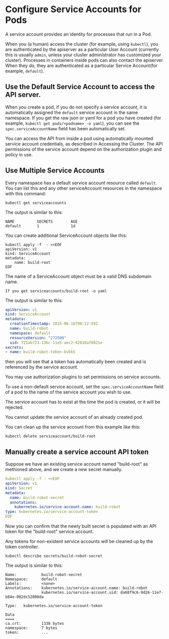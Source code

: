 # Configure Service Accounts for Pods

A service account provides an identity for processes that run in a Pod.

When you (a human) access the cluster (for example, using `kubectl`), you are authenticated by the apiserver as a particular User Account (currently this is usually `admin`, unless your cluster administrator has customized your cluster). Processes in containers inside pods can also contact the apiserver. When they do, they are authenticated as a particular Service Account(for example, `default`).

## Use the Default Service Account to access the API server.

When you create a pod, if you do not specify a service account, it is automatically assigned the `default` service account in the same namespace. If you get the raw json or yaml for a pod you have created (for example, `kubectl get pods/<podname> -o yaml`), you can see the `spec.serviceAccountName` field has been automatically set.

You can access the API from inside a pod using automatically mounted service account credentials, as described in Accessing the Cluster. The API permissions of the service account depend on the authorization plugin and policy in use.

## Use Multiple Service Accounts

Every namespace has a default service account resource called `default`. You can list this and any other serviceAccount resources in the namespace with this command:

```
kubectl get serviceaccounts
```

The output is similar to this:

```
NAME          SECRETS        AGE
default       1              1d
```

You can create additional ServiceAccount objects like this:
```
kubectl apply -f  - <<EOF
apiVersion: v1
kind: ServiceAccount
metadata:
    name: build-root
EOF
```

The name of a ServiceAccount object must be a valid DNS subdomain name.

```
If you get serviceaccounts/build-root -o yaml
```

The output is similar to this:

```yaml
apiVersion: v1
kind: ServiceAccount
metadata:
  creationTimestamp: 2015-06-16T00:12:59Z
  name: build-robot
  namespace: default
  resourceVersion: "272500"
  uid: 721ab723-13bc-11e5-aec2-42010af0021e
secrets:
- name: build-robot-token-bvbk5
```

then you will see that a token has automatically been created and is referenced by the service account.

You may use authorization plugins to set permissions on service accounts.

To use a non-default service account, set the `spec.serviceAccountName` field of a pod to the name of the service account you wish to use.

The service account has to exist at the time the pod is created, or it will be rejected.

You cannot update the service account of an already created pod.

You can clean up the service account from this example like this:

```
kubectl delete serviceaccount/build-root
```

## Manually create a service account API token

Suppose we have an existing service account named "build-root" as methioned above, and we create a new secret manually.

```yaml
kubectl apply -f - <<EOF
apiVersion: v1
kind: Secret
metadata:
  name: build-robot-secret
  annotations:
    kubernetes.io/service-account.name: build-robot
type: kubernetes.io/service-account-token
EOF
```

Now you can confirm that the newly built secret is populated with an API token for the "build-root" service account.

Any tokens for non-existent service accounts will be cleaned up by the token controller.

```
kubectl describe secrets/build-robot-secret
```

The output is similar to this:

```
Name:           build-robot-secret
Namespace:      default
Labels:         <none>
Annotations:    kubernetes.io/service-account.name: build-robot
                kubernetes.io/service-account.uid: da68f9c6-9d26-11e7-b84e-002dc52800da

Type:   kubernetes.io/service-account-token

Data
====
ca.crt:         1338 bytes
namespace:      7 bytes
token:          ...
```